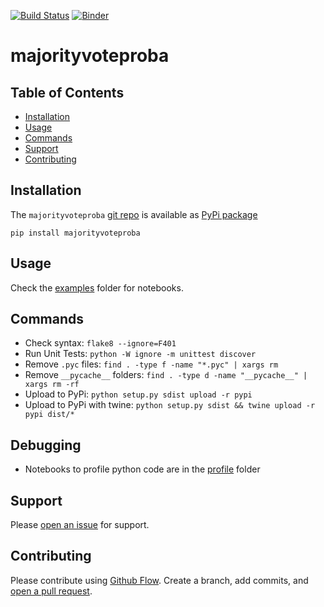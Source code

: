 [![Build Status](https://travis-ci.org/kmedian/majorityvoteproba.svg?branch=master)](https://travis-ci.org/kmedian/majorityvoteproba)
[![Binder](https://mybinder.org/badge.svg)](https://mybinder.org/v2/gh/kmedian/majorityvoteproba/master?urlpath=lab)

# majorityvoteproba


## Table of Contents
* [Installation](#installation)
* [Usage](#usage)
* [Commands](#commands)
* [Support](#support)
* [Contributing](#contributing)


## Installation
The `majorityvoteproba` [git repo](http://github.com/kmedian/majorityvoteproba) is available as [PyPi package](https://pypi.org/project/majorityvoteproba)

```
pip install majorityvoteproba
```


## Usage
Check the [examples](http://github.com/kmedian/majorityvoteproba/examples) folder for notebooks.


## Commands
* Check syntax: `flake8 --ignore=F401`
* Run Unit Tests: `python -W ignore -m unittest discover`
* Remove `.pyc` files: `find . -type f -name "*.pyc" | xargs rm`
* Remove `__pycache__` folders: `find . -type d -name "__pycache__" | xargs rm -rf`
* Upload to PyPi: `python setup.py sdist upload -r pypi`
* Upload to PyPi with twine: `python setup.py sdist && twine upload -r pypi dist/*`


## Debugging
* Notebooks to profile python code are in the [profile](http://github.com/kmedian/majorityvoteproba/profile) folder


## Support
Please [open an issue](https://github.com/kmedian/majorityvoteproba/issues/new) for support.


## Contributing
Please contribute using [Github Flow](https://guides.github.com/introduction/flow/). Create a branch, add commits, and [open a pull request](https://github.com/kmedian/majorityvoteproba/compare/).
